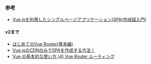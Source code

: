 ### 参考
- [Vue.jsを利用したシングルページアプリケーション(SPA)作成超入門](https://qiita.com/SeiuchiAzarashi/items/3fe73b4ea91652b1a40d))

#### v2まで
- [はじめてのVue Router(基本編)](https://reffect.co.jp/vue/first-time-vue-router)
- [Vue.jsのCDNのみでSPAを作成する方法！](https://codelikes.com/vue-cdn-spa/)
- [Vue の基本的な使い方 (4) Vue Router ルーティング](https://www.webdesignleaves.com/pr/plugins/vue-basic-04.html)